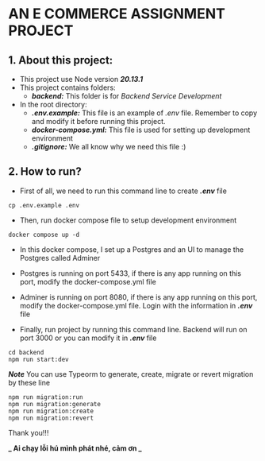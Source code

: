 # AN E COMMERCE ASSIGNMENT PROJECT

## 1. About this project:

- This project use Node version **_20.13.1_**
- This project contains folders:
  - **_backend:_** This folder is for _Backend Service Development_
- In the root directory:
  - **_.env.example:_** This file is an example of _.env_ file. Remember to copy and modify it before running this project.
  - **_docker-compose.yml:_** This file is used for setting up development environment
  - **_.gitignore:_** We all know why we need this file :)

## 2. How to run?

- First of all, we need to run this command line to create **_.env_** file

```
cp .env.example .env
```

- Then, run docker compose file to setup development environment

```
docker compose up -d
```

- In this docker compose, I set up a Postgres and an UI to manage the Postgres called Adminer

- Postgres is running on port 5433, if there is any app running on this port, modify the docker-compose.yml file

- Adminer is running on port 8080, if there is any app running on this port, modify the docker-compose.yml file. Login with the information in **_.env_** file

- Finally, run project by running this command line. Backend will run on port 3000 or you can modify it in **_.env_** file

```
cd backend
npm run start:dev
```

**_Note_** You can use Typeorm to generate, create, migrate or revert migration by these line

```
npm run migration:run
npm run migration:generate
npm run migration:create
npm run migration:revert
```

Thank you!!!

**_ Ai chạy lỗi hú mình phát nhé, cảm ơn _**
